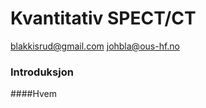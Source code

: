 # Kvantitativ SPECT/CT
blakkisrud@gmail.com
johbla@ous-hf.no

### Introduksjon

####Hvem 


<!--stackedit_data:
eyJoaXN0b3J5IjpbLTU4ODQyNzY1NiwtMTAwODU0ODExNCwtNj
M5NDAyMjg0LC0xMDA4NTQ4MTE0XX0=
-->